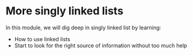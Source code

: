 # More singly linked lists

In this module, we will dig deep in singly linked list by learning:
 - How to use linked lists
 - Start to look for the right source of information without too much help
